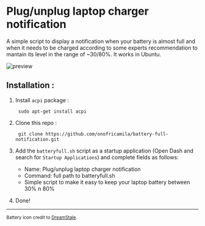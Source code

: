 # Plug/unplug laptop charger notification
A simple script to display a notification when your battery is almost full and when it needs to be charged according to some experts recommendation to mantain its level in the range of ~30/80%. It works in Ubuntu.

![preview](http://i.imgur.com/rVGMBK8.png)

## Installation :

1. Install `acpi` package :

        sudo apt-get install acpi

2. Clone this repo :
        
        git clone https://github.com/onofricamila/battery-full-notification.git
        
3. Add the `batteryfull.sh` script as a startup application (Open Dash and search for `Startup Applications`) and complete fields as follows:

    * Name: Plug/unplug laptop charger notification
    * Command: full path to batteryfull.sh
    * Simple script to make it easy to keep your laptop battery between 30% n 80%

4. Done!


----

<sup>Battery icon credit to [DreamStale](http://www.dreamstale.com/free-download-40-battery-vector-icons/).</sup>


    
